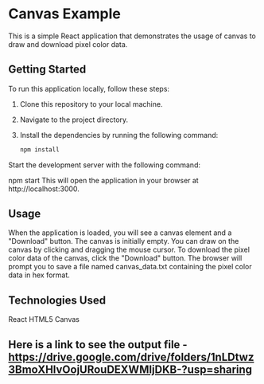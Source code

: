 # Canvas Example

This is a simple React application that demonstrates the usage of canvas to draw and download pixel color data.

## Getting Started

To run this application locally, follow these steps:

1. Clone this repository to your local machine.
2. Navigate to the project directory.
3. Install the dependencies by running the following command:

   ```bash
   npm install
Start the development server with the following command:

npm start
This will open the application in your browser at http://localhost:3000.

## Usage
When the application is loaded, you will see a canvas element and a "Download" button.
The canvas is initially empty. You can draw on the canvas by clicking and dragging the mouse cursor.
To download the pixel color data of the canvas, click the "Download" button.
The browser will prompt you to save a file named canvas_data.txt containing the pixel color data in hex format.

## Technologies Used
React
HTML5 Canvas

## Here is a link to see the output file - https://drive.google.com/drive/folders/1nLDtwz3BmoXHlvOojURouDEXWMIjDKB-?usp=sharing


